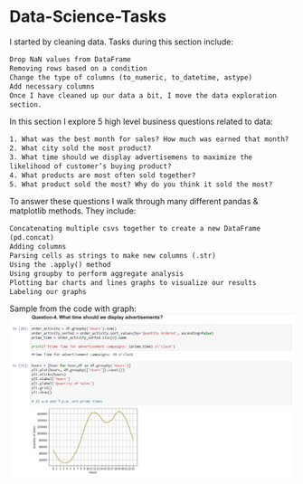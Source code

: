 # Data-Science-Tasks

I started by cleaning data. Tasks during this section include:

    Drop NaN values from DataFrame
    Removing rows based on a condition
    Change the type of columns (to_numeric, to_datetime, astype)
    Add necessary columns
    Once I have cleaned up our data a bit, I move the data exploration section. 

In this section I explore 5 high level business questions related to data:

    1. What was the best month for sales? How much was earned that month?
    2. What city sold the most product?
    3. What time should we display advertisemens to maximize the likelihood of customer’s buying product?
    4. What products are most often sold together?
    5. What product sold the most? Why do you think it sold the most?

To answer these questions I walk through many different pandas & matplotlib methods. They include:

    Concatenating multiple csvs together to create a new DataFrame (pd.concat)
    Adding columns
    Parsing cells as strings to make new columns (.str)
    Using the .apply() method
    Using groupby to perform aggregate analysis
    Plotting bar charts and lines graphs to visualize our results
    Labeling our graphs

Sample from the code with graph:
![alt Sample from the code with grapth](https://github.com/ShakhriyorKh/Data-Science-Tasks/blob/main/Sample.png)
